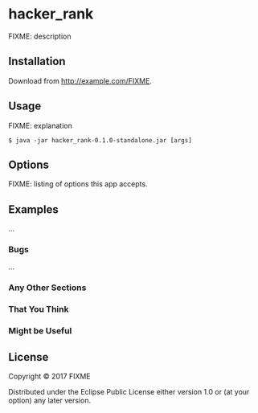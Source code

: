 # hacker_rank

FIXME: description

## Installation

Download from http://example.com/FIXME.

## Usage

FIXME: explanation

    $ java -jar hacker_rank-0.1.0-standalone.jar [args]

## Options

FIXME: listing of options this app accepts.

## Examples

...

### Bugs

...

### Any Other Sections
### That You Think
### Might be Useful

## License

Copyright © 2017 FIXME

Distributed under the Eclipse Public License either version 1.0 or (at
your option) any later version.
